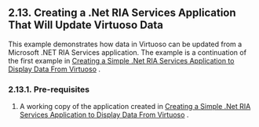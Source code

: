 <div>

<div>

<div>

<div>

## 2.13. Creating a .Net RIA Services Application That Will Update Virtuoso Data

</div>

</div>

</div>

This example demonstrates how data in Virtuoso can be updated from a
Microsoft .NET RIA Services application. The example is a continuation
of the first example in <a href="installnetriadd.html" class="link"
title="2.12. Creating A Simple .NET RIA Services Application To Display Data From Virtuoso">Creating
a Simple .Net RIA Services Application to Display Data From Virtuoso</a>
.

<div>

<div>

<div>

<div>

### 2.13.1. Pre-requisites

</div>

</div>

</div>

<div>

1.  A working copy of the application created in
    <a href="installnetriadd.html" class="link"
    title="2.12. Creating A Simple .NET RIA Services Application To Display Data From Virtuoso">Creating
    a Simple .Net RIA Services Application to Display Data From Virtuoso</a>
    .

</div>

</div>

</div>
